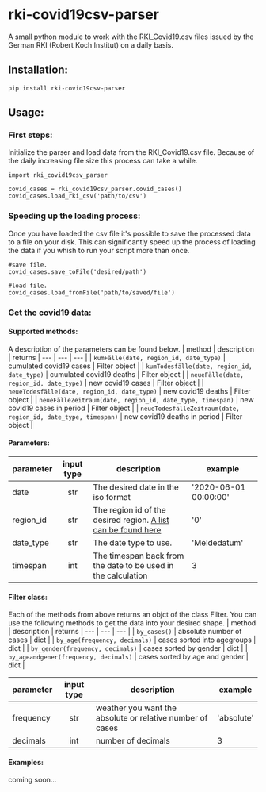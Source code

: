 # rki-covid19csv-parser
A small python module to work with the RKI_Covid19.csv files issued by the German RKI (Robert Koch Institut) on a daily basis.

## Installation:
```pip install rki-covid19csv-parser```

## Usage:
### First steps:
Initialize the parser and load data from the RKI_Covid19.csv file.   Because of the daily increasing file size this process can take a while.
```
import rki_covid19csv_parser
  
covid_cases = rki_covid19csv_parser.covid_cases()
covid_cases.load_rki_csv('path/to/csv')
```
### Speeding up the loading process:
Once you have loaded the csv file it's possible to save the processed data to a file on your disk.
This can significantly speed up the process of loading the data if you whish to run your script more than once.
```
#save file.
covid_cases.save_toFile('desired/path')

#load file.
covid_cases.load_fromFile('path/to/saved/file')
```
### Get the covid19 data:
#### Supported methods:
A description of the parameters can be found below. 
| method | description | returns
| --- | --- | --- |
| ```kumFälle(date, region_id, date_type)``` | cumulated covid19 cases | Filter object |
| ```kumTodesfälle(date, region_id, date_type)``` | cumulated covid19 deaths | Filter object |
| ```neueFälle(date, region_id, date_type)``` | new covid19 cases | Filter object |
| ```neueTodesfälle(date, region_id, date_type)``` | new covid19 deaths | Filter object |
| ```neueFälleZeitraum(date, region_id, date_type, timespan)``` | new covid19 cases in period | Filter object |
| ```neueTodesfälleZeitraum(date, region_id, date_type, timespan)``` | new covid19 deaths in period | Filter object |
#### Parameters:
| parameter | input type | description | example |
| --- | :---: | --- | --- |
| date | str | The desired date in the iso format | '2020-06-01 00:00:00' |
| region_id | str | The region id of the desired region. [A list can be found here]() | '0' |
| date_type | str | The date type to use. | 'Meldedatum' |
| timespan | int | The timespan back from the date to be used in the calculation | 3 |
#### Filter class:
Each of the methods from above returns an objct of the class Filter. You can use the following methods to get the data into your desired shape.
| method | description | returns
| --- | --- | --- |
| ```by_cases()``` | absolute number of cases | dict |
| ```by_age(frequency, decimals)``` | cases sorted into agegroups | dict |
| ```by_gender(frequency, decimals)``` | cases sorted by gender | dict |
| ```by_ageandgener(frequency, decimals)``` | cases sorted by age and gender | dict |

| parameter | input type | description | example |
| --- | :---: | --- | --- |
| frequency | str | weather you want the absolute or relative number of cases | 'absolute' |
| decimals | int | number of decimals | 3 |


#### Examples:
coming soon...


